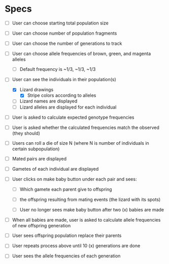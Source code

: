 # Specs
- [ ] User can choose starting total population size
- [ ] User can choose number of population fragments
- [ ] User can choose the number of generations to track
- [ ] User can choose allele frequencies of brown, green, and magenta alleles
  - [ ] Default frequency is ~1/3, ~1/3, ~1/3
- [ ] User can see the individuals in their population(s)
	- [x] Lizard drawings
		- [x] Stripe colors according to alleles
	- [ ] Lizard names are displayed
	- [ ] Lizard alleles are displayed for each individual

- [ ] User is asked to calculate expected genotype frequencies
- [ ] User is asked whether the calculated frequencies match the observed (they should)

- [ ] Users can roll a die of size N (where N is number of individuals in certain subpopulation)
- [ ] Mated pairs are displayed
- [ ] Gametes of each individual are displayed
- [ ] User clicks on make baby button under each pair and sees:
	- [ ] Which gamete each parent give to offspring
	- [ ] the offspring resulting from mating events (the lizard with its spots)
	- [ ] User no longer sees make baby button after two (x) babies are made


- [ ] When all babies are made, user is asked to calculate allele frequencies of new offspring generation

- [ ] User sees offspring population replace their parents
- [ ] User repeats process above until 10 (x) generations are done
- [ ] User sees the allele frequencies of each generation
